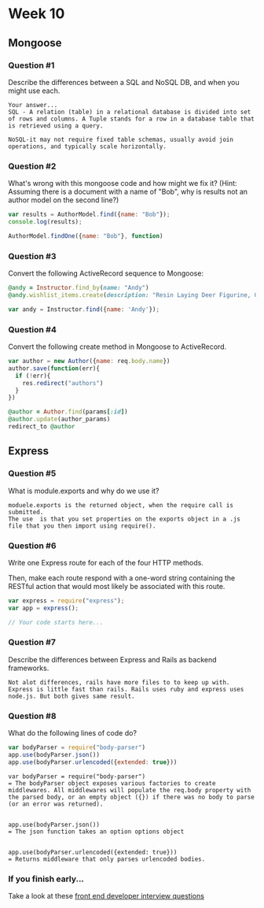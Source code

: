 # Week 10

## Mongoose

### Question #1

Describe the differences between a SQL and NoSQL DB, and when you might use each.

```text
Your answer...
SQL - A relation (table) in a relational database is divided into set of rows and columns. A Tuple stands for a row in a database table that is retrieved using a query.

NoSQL-it may not require fixed table schemas, usually avoid join operations, and typically scale horizontally.
```

### Question #2

What's wrong with this mongoose code and how might we fix it?
(Hint: Assuming there is a document with a name of "Bob", why is results not an author model on the second line?)

```js
var results = AuthorModel.find({name: "Bob"});
console.log(results);
```

```js
AuthorModel.findOne({name: "Bob"}, function)
```

### Question #3

Convert the following ActiveRecord sequence to Mongoose:

```rb
@andy = Instructor.find_by(name: "Andy")
@andy.wishlist_items.create(description: "Resin Laying Deer Figurine, Gold")
```

```js
var andy = Instructor.find({name: 'Andy'});

```

### Question #4

Convert the following create method in Mongoose to ActiveRecord.

```js
var author = new Author({name: req.body.name})
author.save(function(err){
  if (!err){
    res.redirect("authors")
  }
})
```

```rb
@author = Author.find(params[:id])
@author.update(author_params)
redirect_to @author
```
## Express

### Question #5

What is module.exports and why do we use it?

```text
moduele.exports is the returned object, when the require call is submitted.
The use  is that you set properties on the exports object in a .js file that you then import using require().
```

### Question #6

Write one Express route for each of the four HTTP methods.

Then, make each route respond with a one-word string containing the RESTful action that would most likely be associated with this route.

```js
var express = require("express");
var app = express();

// Your code starts here...

```

### Question #7

Describe the differences between Express and Rails as backend frameworks.

```text
Not alot differences, rails have more files to to keep up with. Express is little fast than rails. Rails uses ruby and express uses node.js. But both gives same result.
```

### Question #8

What do the following lines of code do?

```js
var bodyParser = require("body-parser")
app.use(bodyParser.json())
app.use(bodyParser.urlencoded({extended: true}))
```

```text
var bodyParser = require("body-parser")
= The bodyParser object exposes various factories to create middlewares. All middlewares will populate the req.body property with the parsed body, or an empty object ({}) if there was no body to parse (or an error was returned).


app.use(bodyParser.json())
= The json function takes an option options object


app.use(bodyParser.urlencoded({extended: true}))
= Returns middleware that only parses urlencoded bodies.

```

### If you finish early...

Take a look at these [front end developer interview questions](https://github.com/h5bp/Front-end-Developer-Interview-Questions/blob/master/README.md)
